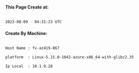 
   
#### This Page Create at:

```bash

2023-08-09 - 04:31:23 UTC

```

#### Create By Machine:

```bash

Host Name : fv-az419-867

platform  : Linux-5.15.0-1042-azure-x86_64-with-glibc2.35

Ip Local  : 10.1.0.28

```


